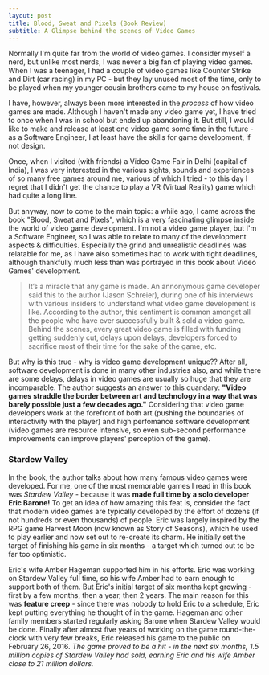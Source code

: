 ```yaml
---
layout: post
title: Blood, Sweat and Pixels (Book Review)
subtitle: A Glimpse behind the scenes of Video Games
---
```


<!-- TODO: hack Jekyll theme to also use subtitle: https://github.com/mmistakes/minimal-mistakes/issues/1733#issuecomment-402843217 -->

Normally I'm quite far from the world of video games. I consider myself a nerd, but unlike most nerds, I was never a big fan of playing video games. When I was a teenager, I had a couple of video games like Counter Strike and Dirt (car racing) in my PC - but they lay unused most of the time, only to be played when my younger cousin brothers came to my house on festivals. 

I have, however, always been more interested in the *process* of how video games are made. Although I haven't made any video game yet, I have tried to once when I was in school but ended up abandoning it.
But still, I would like to make and release at least one video game some time in the future - as a Software Engineer, I at least have the skills for game development, if not design.

Once, when I visited (with friends) a Video Game Fair in Delhi (capital of India), I was very interested in the various sights, sounds and experiences of so many free games around me, various of which I tried - to this day I regret that I didn't get the chance to play a VR (Virtual Reality) game which had quite a long line.

But anyway, now to come to the main topic: a while ago, I came across the book "Blood, Sweat and Pixels", which is a very fascinating glimpse inside the world of video game development. I'm not a video game player, but I'm a Software Engineer, so I was able to relate to many of the development aspects & difficulties. Especially the grind and unrealistic deadlines was relatable for me, as I have also sometimes had to work with tight deadlines, although thankfully much less than was portrayed in this book about Video Games' development.

> It’s a miracle that any game is made.
An annonymous game developer said this to the author (Jason Schreier), during one of his interviews with various insiders to understand what video game development is like. According to the author, this sentiment is common amongst all the people who have ever successfully built & sold a video game. Behind the scenes, every great video game is filled with funding getting suddenly cut, delays upon delays, developers forced to sacrifice most of their time for the sake of the game, etc.

But why is this true - why is video game development unique?? After all, software development is done in many other industries also, and while there are some delays, delays in video games are usually so huge that they are incomparable. The author suggests an answer to this quandary: **"Video games straddle the border between art and technology in a way that was barely possible just a few decades ago."** Considering that video game developers work at the forefront of both art (pushing the boundaries of interactivity with the player) and high perfomance software development (video games are resource intensive, so even sub-second performance improvements can improve players' perception of the game).

### Stardew Valley

In the book, the author talks about how many famous video games were developed. For me, one of the most memorable games I read in this book was *Stardew Valley* - because it was **made full time by a solo developer Eric Barone!** To get an idea of how amazing this feat is, consider the fact that modern video games are typically developed by the effort of dozens (if not hundreds or even thousands) of people. Eric was largely inspired by the RPG game Harvest Moon (now known as Story of Seasons), which he used to play earlier and now set out to re-create its charm. He initially set the target of finishing his game in six months - a target which turned out to be far too optimistic.

Eric's wife Amber Hageman supported him in his efforts. Eric was working on Stardew Valley full time, so his wife Amber had to earn enough to support both of them. But Eric's initial target of six months kept growing - first by a few months, then a year, then 2 years. The main reason for this was **feature creep** - since there was nobody to hold Eric to a schedule, Eric kept putting everything he thought of in the game. Hageman and other family members started regularly asking Barone when Stardew Valley would be done. Finally after almost five years of working on the game round-the-clock with very few breaks, Eric released his game to the public on February 26, 2016. *The game proved to be a hit - in the next six months, 1.5 million copies of Stardew Valley had sold, earning Eric and his wife Amber close to 21 million dollars.*

<!--
Eric still kept working on his game fixing bugs, and finally took help from *Chucklefish* (a company that helped Eric launch his game), who assigned programmers to work on multi-media mode.
-->

<!--
Eric kept working on Stardew Valley - fans kept filing bug reports, and Eric pulled a lot of all-nighters fixing bugs (but inadvertently triggering new bugs). Many game publishers, including Microsoft and Nvidia, approached Eric to partner with them. Eric kept working on his game - until he couldn't do it any more. One morning, halfway through 2016, Eric Barone suddenly stopped working, and finally took his long overdue break in the form of a sabbatical over the summer.
-->

<!--
STRUCTURE
Intro - recently came across this book, I'm an SWE not a video game player, reflections on differences
"Miracle any game is made"
Why so hard - video games are at forefront of both art & tech
Stardew Valley -- made by solo developer
Diablo III -- recovery after disaster
mention other games
Conclusion - tip of iceberg, not possible without sacrifice, I'm an SWE not a video game player, reflections on differences
-->

<!--

NOTES
-----

Pragati Maidan -- Video Game Fair

Pillars of Eternity -- (I think) first successful Kickstarter
    can tie Kickstarter to crowd funded fantasy novels of Brandon Sanderson
Stardew Valley -- made by one man!!!
Diablo III -- Recovery after disaster
Shovel Knight -- Kickstarter (not the first but stil a lot of challenges), self employed (first game)

---
"It’s a miracle that any game is made." - annonymous developer, in an interview to author, in book intro

" Video games straddle the border between art and technology in a way that was barely possible just a few decades ago." - author in intro

" One surefire way to annoy a game developer is to ask, in response to discovering his or her chosen career path, what it’s like to spend all day playing video games." - author in intro

"You might not tell your friends how excruciating the process was." - author in epilogue
    (i.e., People only see the tip of the iceberg and think game development is easy)

"Is there a way to make great video games without that sort of sacrifice? Is it possible to develop a game without putting in endless hours? Will there ever be a reliable formula for making games that allows for more predictable schedules?
         
For many industry observers, the answers to those questions are: no, no, and probably not."
   - author in epilogue

"In 2010, a Japanese company called Kairosoft released a mobile phone game called Game Dev Story. In it, you manage your own development studio, trying to release a string of popular video games without going bankrupt.
You design each game by combining a genre and a style (example: “Detective Racing”) and to make progress, you’ll have to make
a series of managerial decisions involving your studio’s staff. It’s a hilarious, if simplistic take on game development." - author in epilogue

"Art is never finished, it’s just abandoned"
   - Uncharted 4

"How do you convince fans that your game will be awesome without spoiling the best parts?"
   - Uncharted 4

      
“So many of the cultural problems both within the game industry and among fans come down to a lack of realistic public understanding
    of the tribulations of development. Jason opens a crucial door into an abnormally secretive industry, in the brave hope of
    teaching us a little more about its flammable alchemy.”
—Leigh Alexander, author and tech journalist  (in praise for the book)

-->